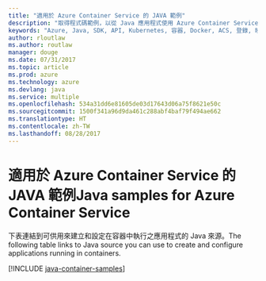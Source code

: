```yaml
---
title: "適用於 Azure Container Service 的 JAVA 範例"
description: "取得程式碼範例，以從 Java 應用程式使用 Azure Container Service。"
keywords: "Azure, Java, SDK, API, Kubernetes, 容器, Docker, ACS, 登錄, 映像"
author: rloutlaw
ms.author: routlaw
manager: douge
ms.date: 07/31/2017
ms.topic: article
ms.prod: azure
ms.technology: azure
ms.devlang: java
ms.service: multiple
ms.openlocfilehash: 534a31dd6e81605de03d17643d06a75f8621e50c
ms.sourcegitcommit: 1500f341a96d9da461c288abf4baf79f494ae662
ms.translationtype: HT
ms.contentlocale: zh-TW
ms.lasthandoff: 08/28/2017
---
```

# <a name="java-samples-for-azure-container-service"></a><span data-ttu-id="c37ac-104">適用於 Azure Container Service 的 JAVA 範例</span><span class="sxs-lookup"><span data-stu-id="c37ac-104">Java samples for Azure Container Service</span></span>

<span data-ttu-id="c37ac-105">下表連結到可供用來建立和設定在容器中執行之應用程式的 Java 來源。</span><span class="sxs-lookup"><span data-stu-id="c37ac-105">The following table links to Java source you can use to create and configure applications running in containers.</span></span>

[!INCLUDE [java-container-samples](includes/java-container-samples.md)]